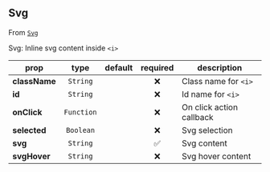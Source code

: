 
## Svg

From [`Svg`](Svg)

Svg:
Inline svg content inside `<i>`

prop | type | default | required | description
---- | :----: | :-------: | :--------: | -----------
**className** | `String` |  | :x: | Class name for `<i>`
**id** | `String` |  | :x: | Id name for `<i>`
**onClick** | `Function` |  | :x: | On click action callback
**selected** | `Boolean` |  | :x: | Svg selection
**svg** | `String` |  | :white_check_mark: | Svg content
**svgHover** | `String` |  | :x: | Svg hover content



